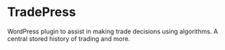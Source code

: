 # TradePress
WordPress plugin to assist in making trade decisions using algorithms. A central stored history of trading and more. 
